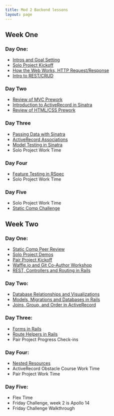 ```yaml
---
title: Mod 2 Backend lessons
layout: page
---
```


## Week One

### Day One:

- [Intros and Goal Setting](/module2/lessons/intros_and_goals.html)
- [Solo Project Kickoff](/module2/lessons/week_1_solo_kickoff.html)
- [How the Web Works, HTTP Request/Response](/module2/lessons/http_request_response.html)
- [Intro to REST/CRUD](/module2/lessons/intro_rest_crud.html)

### Day Two

- [Review of MVC Prework](/module2/lessons/mvc.html)
- [Introduction to ActiveRecord in Sinatra](/module2/lessons/intro_to_activerecord_in_sinatra.html)
- [Review of HTML/CSS Prework](/module2/lessons/review_html_css.html)

### Day Three

- [Passing Data with Sinatra](/module2/lessons/passing_data_in_sinatra.html)
- [ActiveRecord Associations](/module2/lessons/activerecord_associations.html)
- [Model Testing in Sinatra](/module2/lessons/model_testing_sinatra.html)
- Solo Project Work Time

### Day Four

- [Feature Testing in RSpec](/module2/lessons/rspec_feature_testing.html)
- Solo Project Work Time

### Day Five

- Solo Project Work Time
- [Static Comp Challenge](/module2/lessons/week1_static_comp_challenge.html)

## Week Two

### Day One:

- [Static Comp Peer Review](/module2/lessons/week1_static_comp_review.html)
- [Solo Project Demos](/module2/lessons/demo_solo_project.html)
- [Pair Project Kickoff](/module2/lessons/pair_project_kickoff.html)
- [Waffle.io and Git Co-Author Workshop](/module2/lessons/waffle_and_git_coauthor.html)
- [REST, Controllers and Routing in Rails](/module2/lessons/rails_rest_controllers_routing.html)

### Day Two:

- [Database Relationships and Visualizations](/module2/lessons/database_relationships_and_visualizations.html)
- [Models, Migrations and Databases in Rails](/module2/lessons/models_migrations_databases_rails.html)
- [Joins, Group, and Order in ActiveRecord](/module2/lessons/joins_group_order.html)

### Day Three:

- [Forms in Rails](/module2/lessons/form_helpers_rails.html)
- [Route Helpers in Rails](/module2/lessons/route_helpers.html)
- Pair Project Progress Check-ins

### Day Four:

- [Nested Resources](/module2/lessons/nested_resources.html)
- ActiveRecord Obstacle Course Work Time
- Pair Project Work Time

### Day Five:

- Flex Time
- Friday Challenge, week 2 is Apollo 14
- Friday Challenge Walkthrough
